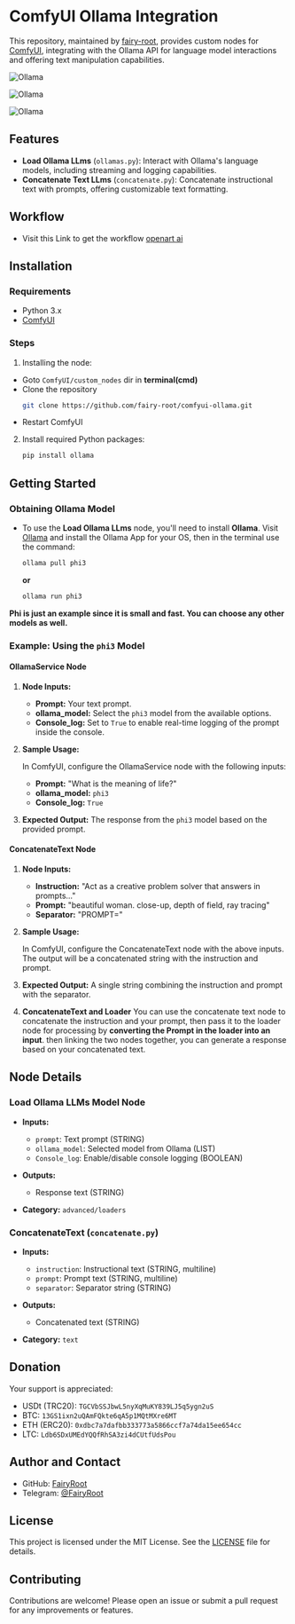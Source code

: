 # ComfyUI Ollama Integration

This repository, maintained by [fairy-root](https://github.com/fairy-root), provides custom nodes for [ComfyUI](https://github.com/comfyanonymous/ComfyUI), integrating with the Ollama API for language model interactions and offering text manipulation capabilities.

![Ollama](https://i.imgur.com/JRlQQXr.png "Displaying help")

![Ollama](https://i.imgur.com/2BbdNwq.png "Ollama")

![Ollama](https://i.imgur.com/m3VLQ8H.png "Displaying help")

## Features

- **Load Ollama LLms** (`ollamas.py`): Interact with Ollama's language models, including streaming and logging capabilities.
- **Concatenate Text LLms** (`concatenate.py`): Concatenate instructional text with prompts, offering customizable text formatting.

## Workflow

- Visit this Link to get the workflow [openart ai](https://openart.ai/workflows/toad_jaunty_59/comfyui-ollama-node-for-prompt-creation/u5P5TiFlFfKbsx2TCcK5)

## Installation

### Requirements

- Python 3.x
- [ComfyUI](https://github.com/comfyanonymous/ComfyUI)

### Steps

1. Installing the node:
- Goto `ComfyUI/custom_nodes` dir in **terminal(cmd)**
- Clone the repository
   ```bash
   git clone https://github.com/fairy-root/comfyui-ollama.git
   ```
- Restart ComfyUI

2. Install required Python packages:
   ```bash
   pip install ollama
   ```

## Getting Started

### Obtaining Ollama Model

- To use the **Load Ollama LLms** node, you'll need to install **Ollama**. Visit [Ollama](https://ollama.com) and install the Ollama App for your OS, then in the terminal use the command:
   ```bash
   ollama pull phi3
   ```
   **or**
   ```bash
   ollama run phi3
   ```
**Phi is just an example since it is small and fast. You can choose any other models as well.**

### Example: Using the `phi3` Model

#### OllamaService Node

1. **Node Inputs:**
   - **Prompt:** Your text prompt.
   - **ollama_model:** Select the `phi3` model from the available options.
   - **Console_log:** Set to `True` to enable real-time logging of the prompt inside the console.

2. **Sample Usage:**

   In ComfyUI, configure the OllamaService node with the following inputs:

   - **Prompt:** "What is the meaning of life?"
   - **ollama_model:** `phi3`
   - **Console_log:** `True`

3. **Expected Output:** The response from the `phi3` model based on the provided prompt.

#### ConcatenateText Node

1. **Node Inputs:**
   - **Instruction:** "Act as a creative problem solver that answers in prompts..."
   - **Prompt:** "beautiful woman. close-up, depth of field, ray tracing"
   - **Separator:** "PROMPT="

2. **Sample Usage:**

   In ComfyUI, configure the ConcatenateText node with the above inputs. The output will be a concatenated string with the instruction and prompt.

3. **Expected Output:** A single string combining the instruction and prompt with the separator.

4. **ConcatenateText and Loader**
   You can use the concatenate text node to concatenate the instruction and your prompt, then pass it to the loader node for processing by **converting the Prompt in the loader into an input**. then linking the two nodes together, you can generate a response based on your concatenated text.

## Node Details

### Load Ollama LLMs Model Node

- **Inputs:** 
  - `prompt`: Text prompt (STRING)
  - `ollama_model`: Selected model from Ollama (LIST)
  - `Console_log`: Enable/disable console logging (BOOLEAN)

- **Outputs:** 
  - Response text (STRING)

- **Category:** `advanced/loaders`

### ConcatenateText (`concatenate.py`)

- **Inputs:**
  - `instruction`: Instructional text (STRING, multiline)
  - `prompt`: Prompt text (STRING, multiline)
  - `separator`: Separator string (STRING)

- **Outputs:** 
  - Concatenated text (STRING)

- **Category:** `text`

## Donation

Your support is appreciated:

- USDt (TRC20): `TGCVbSSJbwL5nyXqMuKY839LJ5q5ygn2uS`
- BTC: `13GS1ixn2uQAmFQkte6qA5p1MQtMXre6MT`
- ETH (ERC20): `0xdbc7a7dafbb333773a5866ccf7a74da15ee654cc`
- LTC: `Ldb6SDxUMEdYQQfRhSA3zi4dCUtfUdsPou`

## Author and Contact

- GitHub: [FairyRoot](https://github.com/fairy-root)
- Telegram: [@FairyRoot](https://t.me/FairyRoot)

## License

This project is licensed under the MIT License. See the [LICENSE](LICENSE) file for details.

## Contributing

Contributions are welcome! Please open an issue or submit a pull request for any improvements or features.